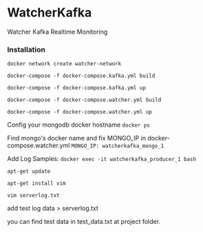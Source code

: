 # WatcherKafka
Watcher Kafka Realtime Monitoring


### Installation

```docker network create watcher-network```

```docker-compose -f docker-compose.kafka.yml build```

```docker-compose -f docker-compose.kafka.yml up```

```docker-compose -f docker-compose.watcher.yml build```

```docker-compose -f docker-compose.watcher.yml up```

Config your mongodb docker hostname
```docker ps```

Find mongo's docker name and fix MONGO_IP in docker-compose.watcher.yml
```MONGO_IP: watcherkafka_mongo_1```


Add Log Samples:
```docker exec -it watcherkafka_producer_1 bash```

```apt-get update```

```apt-get install vim```

```vim serverlog.txt```

add test log data > serverlog.txt

you can find test data in test_data.txt at project folder.
